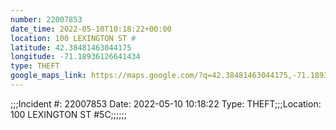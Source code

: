 ```yaml
---
number: 22007853
date_time: 2022-05-10T10:18:22+00:00
location: 100 LEXINGTON ST #
latitude: 42.38481463044175
longitude: -71.18936126641434
type: THEFT
google_maps_link: https://maps.google.com/?q=42.38481463044175,-71.18936126641434
---
```


;;;Incident #: 22007853   Date: 2022-05-10 10:18:22   Type: THEFT;;;Location: 100 LEXINGTON ST #5C;;;;;;
